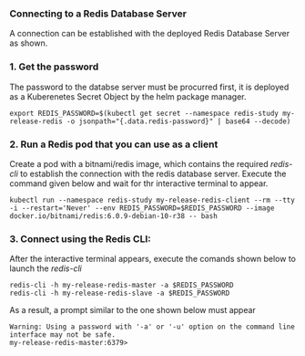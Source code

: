 
### Connecting to a Redis Database Server

<p>A connection can be established with the deployed Redis Database Server as shown.</p>

<h3>1. Get the password</h3>
<p>The password to the databse server must be procurred first, it is deployed as a Kuberenetes Secret Object by the helm package manager.</p>

```execute
export REDIS_PASSWORD=$(kubectl get secret --namespace redis-study my-release-redis -o jsonpath="{.data.redis-password}" | base64 --decode)
```

<h3>2. Run a Redis pod that you can use as a client</h3>
<p>Create a pod with a bitnami/redis image, which contains the required <i>redis-cli</i> to establish the connection with the redis database server. Execute the command given below and wait for thr interactive terminal to appear.</p>

```execute
kubectl run --namespace redis-study my-release-redis-client --rm --tty -i --restart='Never' --env REDIS_PASSWORD=$REDIS_PASSWORD --image docker.io/bitnami/redis:6.0.9-debian-10-r38 -- bash
```

<h3>3. Connect using the Redis CLI:</h3>

<p>After the interactive terminal appears, execute the comands shown below to launch the <i>redis-cli</i></p>

```execute
redis-cli -h my-release-redis-master -a $REDIS_PASSWORD
redis-cli -h my-release-redis-slave -a $REDIS_PASSWORD
```

<p>As a result, a prompt similar to the one shown below must appear</p>

```output
Warning: Using a password with '-a' or '-u' option on the command line interface may not be safe.
my-release-redis-master:6379>
```
